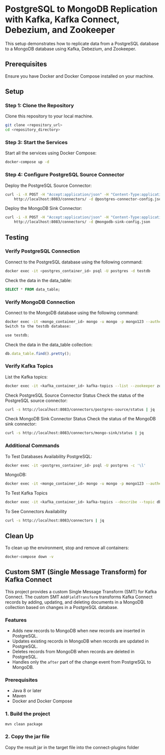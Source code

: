 # PostgreSQL to MongoDB Replication with Kafka, Kafka Connect, Debezium, and Zookeeper

This setup demonstrates how to replicate data from a PostgreSQL database to a MongoDB database using Kafka, Debezium, and Zookeeper.

## Prerequisites

Ensure you have Docker and Docker Compose installed on your machine.

## Setup

### Step 1: Clone the Repository

Clone this repository to your local machine.

```bash
git clone <repository_url>
cd <repository_directory>
```

### Step 3: Start the Services

Start all the services using Docker Compose:

```bash
docker-compose up -d
```
### Step 4: Configure PostgreSQL Source Connector
Deploy the PostgreSQL Source Connector:

```bash
curl -i -X POST -H "Accept:application/json" -H "Content-Type:application/json" \
    http://localhost:8083/connectors/ -d @postgres-connector-config.json
```

Deploy the MongoDB Sink Connector:

```bash
curl -i -X POST -H "Accept:application/json" -H "Content-Type:application/json" \
    http://localhost:8083/connectors/ -d @mongodb-sink-config.json
```

## Testing
### Verify PostgreSQL Connection
Connect to the PostgreSQL database using the following command:

```bash
docker exec -it <postgres_container_id> psql -U postgres -d testdb
```
Check the data in the data_table:

```sql
SELECT * FROM data_table;
```

### Verify MongoDB Connection
Connect to the MongoDB database using the following command:

```bash
docker exec -it <mongo_container_id> mongo -u mongo -p mongo123 --authenticationDatabase admin
Switch to the testdb database:
```

```javascript
use testdb;
```
Check the data in the data_table collection:

```javascript
db.data_table.find().pretty();
```

### Verify Kafka Topics
List the Kafka topics:

```bash
docker exec -it <kafka_container_id> kafka-topics --list --zookeeper zookeeper:2181
```
Check PostgreSQL Source Connector Status
Check the status of the PostgreSQL source connector:

```bash
curl -s http://localhost:8083/connectors/postgres-source/status | jq
```
Check MongoDB Sink Connector Status
Check the status of the MongoDB sink connector:

```bash
curl -s http://localhost:8083/connectors/mongo-sink/status | jq
```

### Additional Commands
To Test Databases Availability
PostgreSQL:

```bash
docker exec -it <postgres_container_id> psql -U postgres -c '\l'
```

MongoDB:

```bash
docker exec -it <mongo_container_id> mongo -u mongo -p mongo123 --authenticationDatabase admin --eval "db.adminCommand('ping')"
```

To Test Kafka Topics
```bash
docker exec -it <kafka_container_id> kafka-topics --describe --topic dbserver1.public.data_table --zookeeper zookeeper:2181
```

To See Connectors Availability
```bash
curl -s http://localhost:8083/connectors | jq
```

## Clean Up
To clean up the environment, stop and remove all containers:

```bash
docker-compose down -v
```

## Custom SMT (Single Message Transform) for Kafka Connect

This project provides a custom Single Message Transform (SMT) for Kafka Connect. The custom SMT `AddFieldTransform` transforms Kafka Connect records by adding, updating, and deleting documents in a MongoDB collection based on changes in a PostgreSQL database.

### Features

- Adds new records to MongoDB when new records are inserted in PostgreSQL.
- Updates existing records in MongoDB when records are updated in PostgreSQL.
- Deletes records from MongoDB when records are deleted in PostgreSQL.
- Handles only the `after` part of the change event from PostgreSQL to MongoDB.

### Prerequisites

- Java 8 or later
- Maven
- Docker and Docker Compose

### 1. Build the project
```sh
mvn clean package
```

### 2. Copy the jar file
Copy the result jar in the target file into the connect-plugins folder